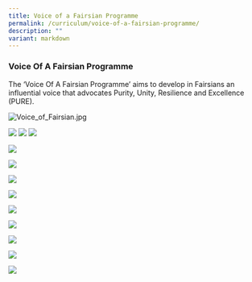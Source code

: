 ```yaml
---
title: Voice of a Fairsian Programme
permalink: /curriculum/voice-of-a-fairsian-programme/
description: ""
variant: markdown
---
```

### Voice Of A Fairsian Programme

The ‘Voice Of A Fairsian Programme’ aims to develop in Fairsians an influential voice that advocates Purity, Unity, Resilience and Excellence (PURE).

![Voice_of_Fairsian.jpg](/images/About%20Us/Voice_of_Fairsian.jpg)


  
![](/images/EL_Tier_1.jpg)
![](/images/Tier_1_2.jpg)
![](/images/EL_Tier_2.jpg)

![](/images/EL_Tier_2_2.jpg)

![](/images/EL_Tier_3.jpg)

![](/images/Tier_3_2.jpg)

![](/images/slide_10.jpg)

![](/images/slide_11.jpg)

![](/images/slide_12.jpg)

![](/images/slide_13.jpg)

![](/images/slide_14_a.jpg)


![](/images/slide_15.jpg)